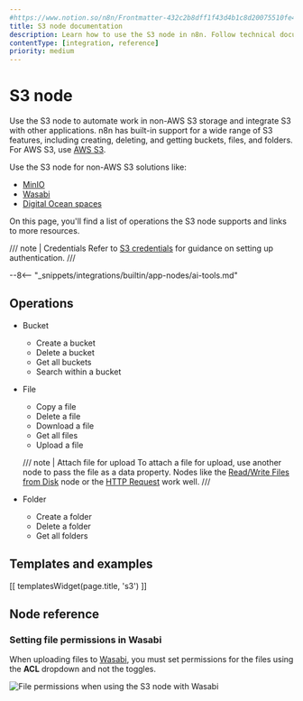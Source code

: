 ```yaml
---
#https://www.notion.so/n8n/Frontmatter-432c2b8dff1f43d4b1c8d20075510fe4
title: S3 node documentation
description: Learn how to use the S3 node in n8n. Follow technical documentation to integrate S3 node into your workflows.
contentType: [integration, reference]
priority: medium
---
```


# S3 node

Use the S3 node to automate work in non-AWS S3 storage and integrate S3 with other applications. n8n has built-in support for a wide range of S3 features, including creating, deleting, and getting buckets, files, and folders. For AWS S3, use [AWS S3](/integrations/builtin/app-nodes/n8n-nodes-base.awss3.md).

Use the S3 node for non-AWS S3 solutions like:

* [MinIO](https://min.io/)
* [Wasabi](https://wasabi.com/)
* [Digital Ocean spaces](https://www.digitalocean.com/products/spaces)

On this page, you'll find a list of operations the S3 node supports and links to more resources.

/// note | Credentials
Refer to [S3 credentials](/integrations/builtin/credentials/s3.md) for guidance on setting up authentication.
///

--8<-- "_snippets/integrations/builtin/app-nodes/ai-tools.md"

## Operations

* Bucket
    * Create a bucket
    * Delete a bucket
    * Get all buckets
    * Search within a bucket
* File
    * Copy a file
    * Delete a file
    * Download a file
    * Get all files
    * Upload a file

    /// note | Attach file for upload
    To attach a file for upload, use another node to pass the file as a data property. Nodes like the [Read/Write Files from Disk](/integrations/builtin/core-nodes/n8n-nodes-base.readwritefile.md) node or the [HTTP Request](/integrations/builtin/core-nodes/n8n-nodes-base.httprequest/index.md) work well.
    ///

* Folder
    * Create a folder
    * Delete a folder
    * Get all folders

## Templates and examples

<!-- see https://www.notion.so/n8n/Pull-in-templates-for-the-integrations-pages-37c716837b804d30a33b47475f6e3780 -->
[[ templatesWidget(page.title, 's3') ]]

## Node reference

### Setting file permissions in Wasabi

When uploading files to [Wasabi](https://wasabi.com/), you must set permissions for the files using the **ACL** dropdown and not the toggles.

![File permissions when using the S3 node with Wasabi](/_images/integrations/builtin/app-nodes/s3/acl_dropdown.png)
